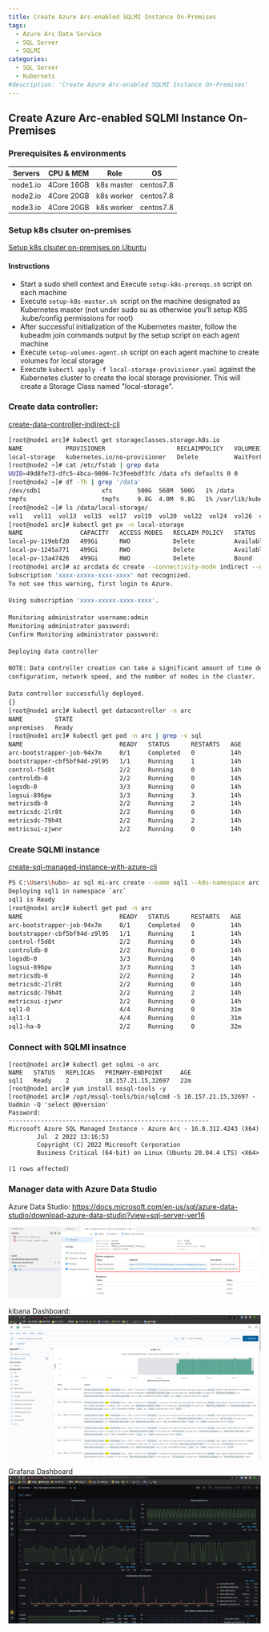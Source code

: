 ```yaml
---
title: Create Azure Arc-enabled SQLMI Instance On-Premises
tags: 
  - Azure Arc Data Service
  -	SQL Server
  - SQLMI
categories: 
  -	SQL Server
  -	Kubernets
#description: 'Create Azure Arc-enabled SQLMI Instance On-Premises'
---
```


## Create Azure Arc-enabled SQLMI Instance On-Premises

### Prerequisites & environments

| Servers  | CPU & MEM  |    Role    |    OS     |
| :------: | :--------: | :--------: | :-------: |
| node1.io | 4Core 16GB | k8s master | centos7.8 |
| node2.io | 4Core 20GB | k8s worker | centos7.8 |
| node3.io | 4Core 20GB | k8s worker | centos7.8 |

### Setup k8s clsuter on-premises

[Setup k8s clsuter on-premises on Ubuntu](https://github.com/microsoft/sql-server-samples/tree/master/samples/features/sql-big-data-cluster/deployment/kubeadm/ubuntu)


#### Instructions

- Start a sudo shell context and Execute `setup-k8s-prereqs.sh` script on each machine
- Execute `setup-k8s-master.sh `script on the machine designated as Kubernetes master (not under sudo su as otherwise you'll setup K8S .kube/config permissions for root)
- After successful initialization of the Kubernetes master, follow the kubeadm join commands output by the setup script on each agent machine
- Execute `setup-volumes-agent.sh` script on each agent machine to create volumes for local storage
- Execute `kubectl apply -f local-storage-provisioner.yaml` against the Kubernetes cluster to create the local storage provisioner. This will create a Storage Class named "local-storage".

### Create data controller:
[create-data-controller-indirect-cli](https://docs.microsoft.com/en-us/azure/azure-arc/data/create-data-controller-indirect-cli?tabs=windows)

```bash
[root@node1 arc]# kubectl get storageclasses.storage.k8s.io
NAME            PROVISIONER                    RECLAIMPOLICY   VOLUMEBINDINGMODE      ALLOWVOLUMEEXPANSION   AGE
local-storage   kubernetes.io/no-provisioner   Delete          WaitForFirstConsumer   false                  39h  
[root@node2 ~]# cat /etc/fstab | grep data
UUID=49d8fe73-dfc5-4bca-9006-7c3feebdf3fc /data xfs defaults 0 0
[root@node2 ~]# df -Th | grep '/data'
/dev/sdb1                 xfs       500G  568M  500G   1% /data
tmpfs                     tmpfs     9.8G  4.0M  9.8G   1% /var/lib/kubelet/pods/5092d08d-a693-4550-b127-35ce23c261cc/volumes/kubernetes.io~empty-dir/data
[root@node2 ~]# ls /data/local-storage/
vol1   vol11  vol13  vol15  vol17  vol19  vol20  vol22  vol24  vol26  vol28  vol3   
[root@node1 arc]# kubectl get pv -n local-storage
NAME                CAPACITY   ACCESS MODES   RECLAIM POLICY   STATUS      CLAIM                                            STORAGECLASS    REASON   AGE
local-pv-119ebf20   499Gi      RWO            Delete           Available                                                    local-storage            23h
local-pv-1245a771   499Gi      RWO            Delete           Available                                                    local-storage            23h
local-pv-13a47426   499Gi      RWO            Delete           Bound       arc/logs-metricsdb-0                             local-storage            39h
[root@node1 arc]# az arcdata dc create --connectivity-mode indirect --name onpremises --k8s-namespace arc --subscription xxxx-xxxxx-xxxx-xxxx --resource-group azarclab --location eastus --storage-class local-storage --profile-name azure-arc-kubeadm --infrastructure onpremises --use-k8s
Subscription 'xxxx-xxxxx-xxxx-xxxx' not recognized.
To not see this warning, first login to Azure.

Using subscription 'xxxx-xxxxx-xxxx-xxxx'.

Monitoring administrator username:admin
Monitoring administrator password:
Confirm Monitoring administrator password:

Deploying data controller

NOTE: Data controller creation can take a significant amount of time depending on
configuration, network speed, and the number of nodes in the cluster.

Data controller successfully deployed.
{}
[root@node1 arc]# kubectl get datacontroller -n arc
NAME         STATE
onpremises   Ready
[root@node1 arc]# kubectl get pod -n arc | grep -v sql
NAME                           READY   STATUS      RESTARTS   AGE
arc-bootstrapper-job-94x7m     0/1     Completed   0          14h
bootstrapper-cbf5bf94d-z9l95   1/1     Running     1          14h
control-f5d8t                  2/2     Running     0          14h
controldb-0                    2/2     Running     0          14h
logsdb-0                       3/3     Running     0          14h
logsui-896pw                   3/3     Running     3          14h
metricsdb-0                    2/2     Running     2          14h
metricsdc-2lr8t                2/2     Running     0          14h
metricsdc-79h4t                2/2     Running     2          14h
metricsui-zjwnr                2/2     Running     0          14h
```

### Create SQLMI instance
[create-sql-managed-instance-with-azure-cli](https://docs.microsoft.com/en-us/azure/azure-arc/data/create-sql-managed-instance?tabs=indirectly)

```bash      
PS C:\Users\hubo> az sql mi-arc create --name sql1 --k8s-namespace arc --use-k8s --time-zone Asia/Shanghai --agent-enabled true --dev --tier BusinessCritical --replicas 2
Deploying sql1 in namespace `arc`
sql1 is Ready
[root@node1 arc]# kubectl get pod -n arc
NAME                           READY   STATUS      RESTARTS   AGE
arc-bootstrapper-job-94x7m     0/1     Completed   0          14h
bootstrapper-cbf5bf94d-z9l95   1/1     Running     1          14h
control-f5d8t                  2/2     Running     0          14h
controldb-0                    2/2     Running     0          14h
logsdb-0                       3/3     Running     0          14h
logsui-896pw                   3/3     Running     3          14h
metricsdb-0                    2/2     Running     2          14h
metricsdc-2lr8t                2/2     Running     0          14h
metricsdc-79h4t                2/2     Running     2          14h
metricsui-zjwnr                2/2     Running     0          14h
sql1-0                         4/4     Running     0          31m
sql1-1                         4/4     Running     0          31m
sql1-ha-0                      2/2     Running     0          32m
```
### Connect with SQLMI insatnce
```
[root@node1 arc]# kubectl get sqlmi -n arc
NAME   STATUS   REPLICAS   PRIMARY-ENDPOINT     AGE
sql1   Ready    2          10.157.21.15,32697   22m
[root@node1 arc]# yum install mssql-tools -y
[root@node1 arc]# /opt/mssql-tools/bin/sqlcmd -S 10.157.21.15,32697 -Uadmin -Q 'select @@version'
Password:                                                                                                                                                                     
--------------------------------------------------------
Microsoft Azure SQL Managed Instance - Azure Arc - 16.0.312.4243 (X64)
        Jul  2 2022 13:16:53
        Copyright (C) 2022 Microsoft Corporation
        Business Critical (64-bit) on Linux (Ubuntu 20.04.4 LTS) <X64>

(1 rows affected)
```
### Manager data with Azure Data Studio

Azure Data Studio:
https://docs.microsoft.com/en-us/sql/azure-data-studio/download-azure-data-studio?view=sql-server-ver16

![](/images/1715511-20220909100338097-1615601437.png)

kibana Dashboard:
![](/images/1715511-20220909100450574-1462693194.png)

Grafana Dashboard
![](/images/1715511-20220909100700776-934704336.png)